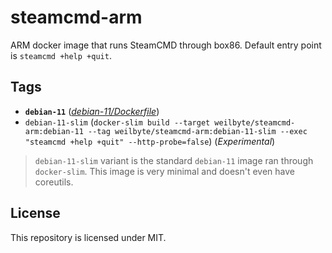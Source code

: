 # steamcmd-arm
ARM docker image that runs SteamCMD through box86. Default entry point is `steamcmd +help +quit`.

## Tags
* **`debian-11`** (*[debian-11/Dockerfile](debian-11/Dockerfile)*)
* `debian-11-slim` (`docker-slim build --target weilbyte/steamcmd-arm:debian-11 --tag weilbyte/steamcmd-arm:debian-11-slim --exec "steamcmd +help +quit" --http-probe=false`) (*Experimental*)

> `debian-11-slim` variant is the standard `debian-11` image ran through `docker-slim`. This image is very minimal and doesn't even have coreutils.

## License
This repository is licensed under MIT.